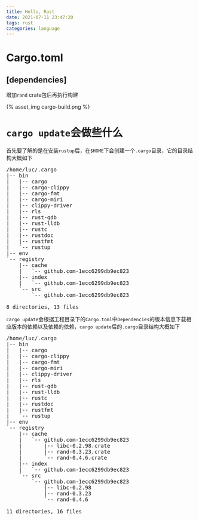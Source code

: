 ```yaml
---
title: Hello, Rust
date: 2021-07-11 23:47:20
tags: rust
categories: language
---
```


# Cargo.toml
## [dependencies]
增加`rand` crate包后再执行构建

{% asset_img cargo-build.png %}

# `cargo update`会做些什么
首先要了解的是在安装`rustup`后，在`$HOME`下会创建一个`.cargo`目录，它的目录结构大概如下

<pre>
/home/luc/.cargo
|-- bin
|   |-- cargo
|   |-- cargo-clippy
|   |-- cargo-fmt
|   |-- cargo-miri
|   |-- clippy-driver
|   |-- rls
|   |-- rust-gdb
|   |-- rust-lldb
|   |-- rustc
|   |-- rustdoc
|   |-- rustfmt
|   `-- rustup
|-- env
`-- registry
    |-- cache
    |   `-- github.com-1ecc6299db9ec823
    |-- index
    |   `-- github.com-1ecc6299db9ec823
    `-- src
        `-- github.com-1ecc6299db9ec823

8 directories, 13 files
</pre>

`cargo update`会根据工程目录下的`Cargo.toml`中`Dependencies`的版本信息下载相应版本的依赖以及依赖的依赖，`cargo update`后的`.cargo`目录结构大概如下

<pre>
/home/luc/.cargo
|-- bin
|   |-- cargo
|   |-- cargo-clippy
|   |-- cargo-fmt
|   |-- cargo-miri
|   |-- clippy-driver
|   |-- rls
|   |-- rust-gdb
|   |-- rust-lldb
|   |-- rustc
|   |-- rustdoc
|   |-- rustfmt
|   `-- rustup
|-- env
`-- registry
    |-- cache
    |   `-- github.com-1ecc6299db9ec823
    |       |-- libc-0.2.98.crate
    |       |-- rand-0.3.23.crate
    |       `-- rand-0.4.6.crate
    |-- index
    |   `-- github.com-1ecc6299db9ec823
    `-- src
        `-- github.com-1ecc6299db9ec823
            |-- libc-0.2.98
            |-- rand-0.3.23
            `-- rand-0.4.6

11 directories, 16 files
</pre>
